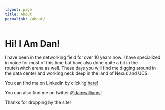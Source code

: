 ```yaml
---
layout: page
title: About
permalink: /about/
---
```


# **Hi! I Am Dan!**

I have been in the networking field for over 10 years now. I have specialized in voice for most of this time but have also done quite a bit in the route/switch arena as well. These days you will find me digging around in the data center and working neck deep in the land of Nexus and UCS.

You can find me on LinkedIn by clicking [he](http://www.linkedin.com/in/danielcwilliams "Dan C on LinkedIN")[re](http://www.linkedin.com/in/danielcwilliams "Dan C on LinkedIN")!

You can also find me on twitter [@dancwilliams](http://bit.ly/1kj2jZd "Dan C Williams - twitter")!

Thanks for dropping by the site!
